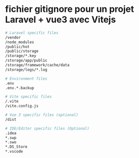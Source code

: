 # fichier gitignore pour un projet Laravel + vue3 avec Vitejs

```bash
# Laravel specific files
/vendor
/node_modules
/public/hot
/public/storage
/storage/*.key
/storage/app/public
/storage/framework/cache/data
/storage/logs/*.log

# Environment files
.env
.env.*.backup

# Vite specific files
/.vite
/vite.config.js

# Vue 3 specific files (optional)
/dist

# IDE/Editor specific files (Optional)
.idea
*.swp
*.swo
*.DS_Store
*.vscode

```
